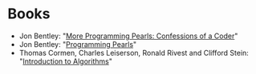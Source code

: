 Books
=====

* Jon Bentley: "[More Programming Pearls: Confessions of a Coder][more-programming-pearls]"
* Jon Bentley: "[Programming Pearls][programming-pearls]"
* Thomas Cormen, Charles Leiserson, Ronald Rivest and Clifford Stein: "[Introduction to Algorithms][intro-algorithms]"

[intro-algorithms]: http://www.amazon.com/Introduction-Algorithms-3rd-Thomas-Cormen/dp/0262033844/
[more-programming-pearls]: http://www.amazon.com/More-Programming-Pearls-Confessions-Coder/dp/0201118890
[programming-pearls]: http://www.amazon.com/Programming-Pearls-2nd-Jon-Bentley/dp/0201657880
